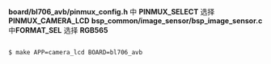 **board/bl706_avb/pinmux_config.h** 中 **PINMUX_SELECT** 选择 **PINMUX_CAMERA_LCD**
**bsp_common/image_sensor/bsp_image_sensor.c** 中**FORMAT_SEL** 选择 **RGB565**

```bash

$ make APP=camera_lcd BOARD=bl706_avb

```